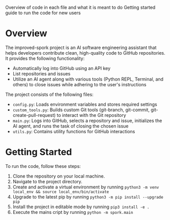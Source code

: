 Overview of code in each file and what it is meant to do
Getting started guide to run the code for new users

# Overview

The improved-spork project is an AI software engineering assistant that helps developers contribute clean, high-quality code to GitHub repositories. It provides the following functionality:

- Automatically log into GitHub using an API key
- List repositories and issues
- Utilize an AI agent along with various tools (Python REPL, Terminal, and others) to close issues while adhering to the user's instructions

The project consists of the following files:

- `config.py`: Loads environment variables and stores required settings
- `custom_tools.py`: Builds custom Git tools (git-branch, git-commit, git-create-pull-request) to interact with the Git repository
- `main.py`: Logs into GitHub, selects a repository and issue, initializes the AI agent, and runs the task of closing the chosen issue
- `utils.py`: Contains utility functions for GitHub interactions

# Getting Started

To run the code, follow these steps:

1. Clone the repository on your local machine.
2. Navigate to the project directory.
3. Create and activate a virtual environment by running `python3 -m venv local_env && source local_env/bin/activate`
4. Upgrade to the latest pip by running `python3 -m pip install --upgrade pip`
5. Install the project in editable mode by running `pip3 install -e .`
6. Execute the mains cript by running `python -m spork.main`
